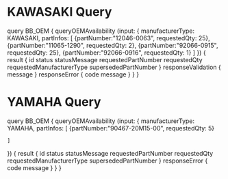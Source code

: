 # KAWASAKI Query
query BB_OEM {
  queryOEMAvailability (input: {
    manufacturerType: KAWASAKI,
    partInfos: [
  {partNumber:"12046-0063", requestedQty: 25},
    {partNumber:"11065-1290", requestedQty: 2},
    {partNumber:"92066-0915", requestedQty: 25},
    {partNumber:"92066-0916", requestedQty: 1}
    ]
  }) {
    result {
      id
      status
      statusMessage
      requestedPartNumber
      requestedQty
      requestedManufacturerType
      supersededPartNumber
    }
    responseValidation {
      message
    }
    responseError {
      code
      message
    }
  }
}


# YAMAHA Query
query BB_OEM {
  queryOEMAvailability (input: {
    manufacturerType: YAMAHA,
    partInfos: [
  {partNumber:"90467-20M15-00", requestedQty: 5}
   
    ]
  }) {
    result {
      id
      status
      statusMessage
      requestedPartNumber
      requestedQty
      requestedManufacturerType
      supersededPartNumber
    }
    responseError {
      code
      message
    }
  }
}
